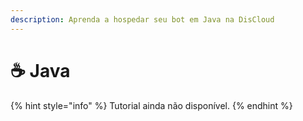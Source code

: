 ```yaml
---
description: Aprenda a hospedar seu bot em Java na DisCloud
---
```


# ☕ Java

{% hint style="info" %}
Tutorial ainda não disponível.
{% endhint %}

